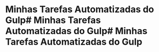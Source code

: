 # Minhas Tarefas Automatizadas do Gulp# Minhas Tarefas Automatizadas do Gulp# Minhas Tarefas Automatizadas do Gulp